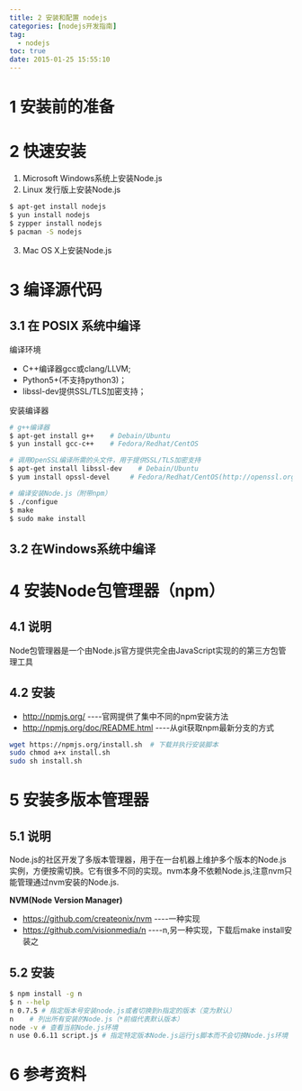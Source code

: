 ```yaml
---
title: 2 安装和配置 nodejs
categories: [nodejs开发指南]
tag:
  - nodejs
toc: true
date: 2015-01-25 15:55:10
---
```


# 1 安装前的准备
# 2 快速安装
1. Microsoft Windows系统上安装Node.js
2. Linux 发行版上安装Node.js

```bash
$ apt-get install nodejs
$ yun install nodejs
$ zypper install nodejs
$ pacman -S nodejs
```

3. Mac OS X上安装Node.js

# 3 编译源代码

## 3.1 在 POSIX 系统中编译    
编译环境

+ C++编译器gcc或clang/LLVM;
+ Python5+(不支持python3)；
+ libssl-dev提供SSL/TLS加密支持；

安装编译器

```bash
# g++编译器
$ apt-get install g++    # Debain/Ubuntu
$ yun install gcc-c++    # Fedora/Redhat/CentOS

# 调用OpenSSL编译所需的头文件，用于提供SSL/TLS加密支持
$ apt-get install libssl-dev    # Debain/Ubuntu
$ yum install opssl-devel     # Fedora/Redhat/CentOS(http://openssl.org/)

# 编译安装Node.js（附带npm）
$ ./configue
$ make
$ sudo make install
```

## 3.2 在Windows系统中编译
# 4 安装Node包管理器（npm）
## 4.1 说明
Node包管理器是一个由Node.js官方提供完全由JavaScript实现的的第三方包管理工具    
## 4.2 安装

+ http://npmjs.org/        ----官网提供了集中不同的npm安装方法
+ http://npmjs.org/doc/README.html        ----从git获取npm最新分支的方式

```bash
wget https://npmjs.org/install.sh  # 下载并执行安装脚本
sudo chmod a+x install.sh
sudo sh install.sh
```

# 5 安装多版本管理器
## 5.1 说明
Node.js的社区开发了多版本管理器，用于在一台机器上维护多个版本的Node.js实例，方便按需切换。它有很多不同的实现。nvm本身不依赖Node.js,注意nvm只能管理通过nvm安装的Node.js.

**NVM(Node Version Manager)**

+ https://github.com/createonix/nvm    ----一种实现
+ https://github.com/visionmedia/n    ----n,另一种实现，下载后make install安装之

## 5.2 安装

```bash
$ npm install -g n
$ n --help    
n 0.7.5 # 指定版本号安装node.js或者切换到n指定的版本（变为默认）
n    # 列出所有安装的Node.js（*前缀代表默认版本）
node -v # 查看当前Node.js环境
n use 0.6.11 script.js # 指定特定版本Node.js运行js脚本而不会切换Node.js环境
```

# 6 参考资料

